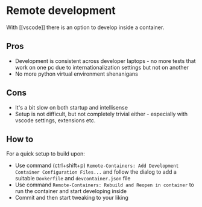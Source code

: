 # Remote development

With [[vscode]] there is an option to develop inside a container.

## Pros

* Development is consistent across developer laptops - no more tests that work on one pc due to internationalization settings but not on another
* No more python virtual environment shenanigans

## Cons

* It's a bit slow on both startup and intellisense
* Setup is not difficult, but not completely trivial either - especially with vscode settings, extensions etc.

## How to

For a quick setup to build upon:

* Use command (ctrl+shift+p) `Remote-Containers: Add Development Container Configuration Files...` and follow the dialog to add a suitable `Dovkerfile` and `devcontainer.json` file
* Use command `Remote-Containers: Rebuild and Reopen in container` to run the container and start developing inside
* Commit and then start tweaking to your liking
